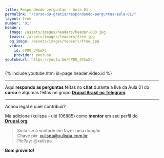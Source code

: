 ```yaml
---
title: Respondendo perguntas - Aula 01
permalink: "/curso-d9-gratis/respondendo-perguntas-aula-01/"
layout: free
number: '01'
header:
  image: /assets/images/headers/header-003.jpg
  teaser: /assets/images/teasers/free.jpg
  og_image: /assets/images/teasers/free.jpg
  video:
    id: CPO0_34SwXc
    provider: youtube
youtubeurl: https://youtu.be/CPO0_34SwXc
---
```


{% include youtube.html id=page.header.video.id %}

---

Aqui **respondo as perguntas** feitas no **chat** durante a live da Aula 01 do **curso** e algumas feitas no grupo **[Drupal Brasil no Telegram](http://t.me/drupalbrasil)**.

---

Achou legal e quer contribuir?

Me adicione (xulispa - uid 106885) como **mentor** em seu perfil do **[Drupal.org](https://www.drupal.org/)**.

> Sinta-se à vontade em fazer uma doação \
> Chave pix: xulispa@xulispa.com.br \
> PicPay: @xulispa

**Bom proveito!**
